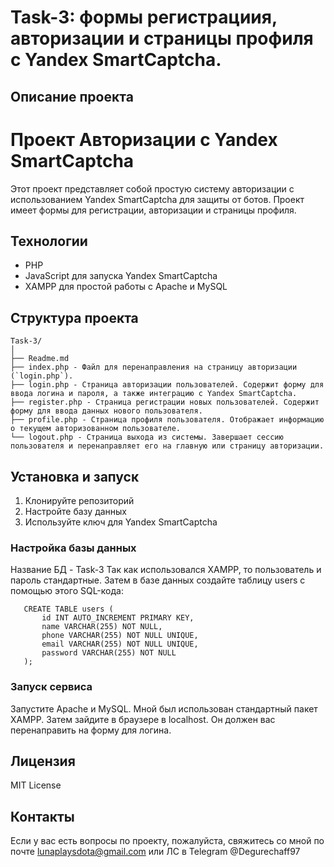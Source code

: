 # Task-3: формы регистрациия, авторизации и страницы профиля с Yandex SmartCaptcha.

## Описание проекта
# Проект Авторизации с Yandex SmartCaptcha

Этот проект представляет собой простую систему авторизации с использованием Yandex SmartCaptcha для защиты от ботов. Проект имеет формы для регистрации, авторизации и страницы профиля.

## Технологии
- PHP
- JavaScript для запуска Yandex SmartCaptcha
- XAMPP для простой работы с Apache и MySQL

## Структура проекта
```
Task-3/
│
├── Readme.md
├── index.php - Файл для перенаправления на страницу авторизации (`login.php`).
├── login.php - Страница авторизации пользователей. Содержит форму для ввода логина и пароля, а также интеграцию с Yandex SmartCaptcha.
├── register.php - Страница регистрации новых пользователей. Содержит форму для ввода данных нового пользователя.
├── profile.php - Страница профиля пользователя. Отображает информацию о текущем авторизованном пользователе.
└── logout.php - Страница выхода из системы. Завершает сессию пользователя и перенаправляет его на главную или страницу авторизации.
```

## Установка и запуск

1. Клонируйте репозиторий
2. Настройте базу данных
3. Используйте ключ для Yandex SmartCaptcha

### Настройка базы данных
Название БД - Task-3
Так как использовался XAMPP, то пользователь и пароль стандартные.
Затем в базе данных создайте таблицу users с помощью этого SQL-кода:

```
   CREATE TABLE users (
       id INT AUTO_INCREMENT PRIMARY KEY,
       name VARCHAR(255) NOT NULL,
       phone VARCHAR(255) NOT NULL UNIQUE,
       email VARCHAR(255) NOT NULL UNIQUE,
       password VARCHAR(255) NOT NULL
   );
```

### Запуск сервиса

Запустите Apache и MySQL. Мной был использован стандартный пакет XAMPP. Затем зайдите в браузере в localhost. Он должен вас перенаправить на форму для логина.

## Лицензия

MIT License

## Контакты

Если у вас есть вопросы по проекту, пожалуйста, свяжитесь со мной по почте lunaplaysdota@gmail.com или ЛС в Telegram @Degurechaff97
